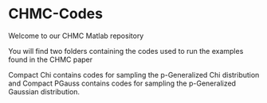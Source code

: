 # CHMC-Codes

Welcome to our CHMC Matlab repository

You will find two folders containing the codes used to run the examples found in the CHMC paper

Compact Chi contains codes for sampling the p-Generalized Chi distribution and Compact PGauss contains codes for sampling the p-Generalized Gaussian distribution.
